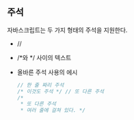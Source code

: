 ## 주석

자바스크립트는 두 가지 형태의 주석을 지원한다.

- //

- /*와 */ 사이의 텍스트

- 올바른 주석 사용의 에시

  ```javascript
  // 한 줄 짜리 주석
  /* 이것도 주석 */ // 또 다른 주석
  /*
   * 또 다른 주석
   * 여러 줄에 걸쳐 있다. */
  ```